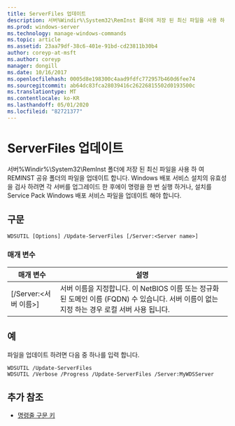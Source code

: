 ```yaml
---
title: ServerFiles 업데이트
description: 서버%Windir%\System32\RemInst 폴더에 저장 된 최신 파일을 사용 하 여 REMINST 공유 폴더의 파일을 업데이트 하는 업데이트 ServerFiles에 대 한 참조 항목입니다.
ms.prod: windows-server
ms.technology: manage-windows-commands
ms.topic: article
ms.assetid: 23aa79df-38c6-401e-91bd-cd23811b30b4
author: coreyp-at-msft
ms.author: coreyp
manager: dongill
ms.date: 10/16/2017
ms.openlocfilehash: 0005d8e198300c4aad9fdfc772957b460d6fee74
ms.sourcegitcommit: ab64dc83fca28039416c26226815502d0193500c
ms.translationtype: MT
ms.contentlocale: ko-KR
ms.lasthandoff: 05/01/2020
ms.locfileid: "82721377"
---
```

# <a name="update-serverfiles"></a>ServerFiles 업데이트

서버%Windir%\System32\RemInst 폴더에 저장 된 최신 파일을 사용 하 여 REMINST 공유 폴더의 파일을 업데이트 합니다. Windows 배포 서비스 설치의 유효성을 검사 하려면 각 서버를 업그레이드 한 후에이 명령을 한 번 실행 하거나, 설치를 Service Pack Windows 배포 서비스 파일을 업데이트 해야 합니다.

## <a name="syntax"></a>구문

```
WDSUTIL [Options] /Update-ServerFiles [/Server:<Server name>]
```

### <a name="parameters"></a>매개 변수

|매개 변수|설명|
|---------|-----------|
|[/Server:\<서버 이름>]|서버 이름을 지정합니다. 이 NetBIOS 이름 또는 정규화 된 도메인 이름 (FQDN) 수 있습니다. 서버 이름이 없는 지정 하는 경우 로컬 서버 사용 됩니다.|

## <a name="examples"></a>예

파일을 업데이트 하려면 다음 중 하나를 입력 합니다.
```
WDSUTIL /Update-ServerFiles
WDSUTIL /Verbose /Progress /Update-ServerFiles /Server:MyWDSServer
```

## <a name="additional-references"></a>추가 참조

- [명령줄 구문 키](command-line-syntax-key.md)